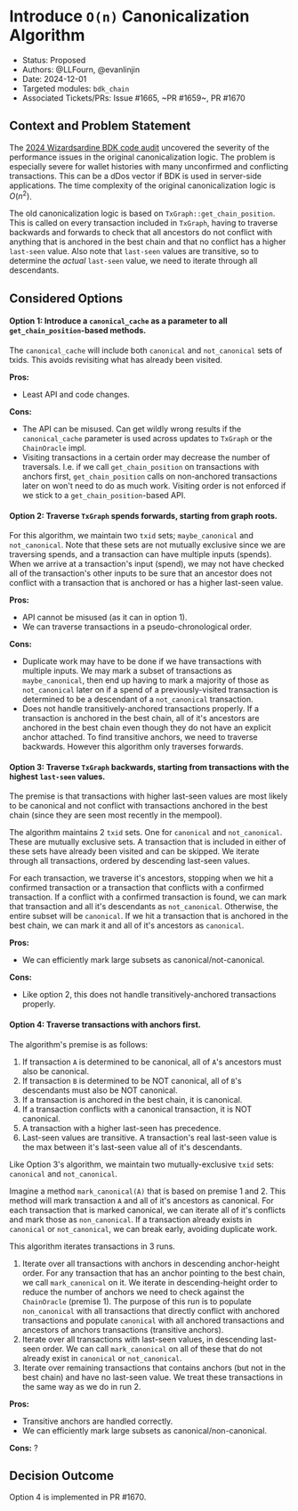# Introduce `O(n)` Canonicalization Algorithm

* Status: Proposed
* Authors: @LLFourn, @evanlinjin
* Date: 2024-12-01
* Targeted modules: `bdk_chain`
* Associated Tickets/PRs: Issue #1665, ~PR #1659~, PR #1670

## Context and Problem Statement

The [2024 Wizardsardine BDK code audit](https://gist.github.com/darosior/4aeb9512d7f1ac7666abc317d6f9453b) uncovered the severity of the performance issues in the original canonicalization logic. The problem is especially severe for wallet histories with many unconfirmed and conflicting transactions. This can be a dDos vector if BDK is used in server-side applications. The time complexity of the original canonicalization logic is $O(n^2)$.

The old canonicalization logic is based on `TxGraph::get_chain_position`. This is called on every transaction included in `TxGraph`, having to traverse backwards and forwards to check that all ancestors do not conflict with anything that is anchored in the best chain and that no conflict has a higher `last-seen` value. Also note that `last-seen` values are transitive, so to determine the *actual* `last-seen` value, we need to iterate through all descendants.

## Considered Options

#### Option 1: Introduce a `canonical_cache` as a parameter to all `get_chain_position`-based methods.

The `canonical_cache` will include both `canonical` and `not_canonical` sets of txids. This avoids revisiting what has already been visited.

**Pros:**
* Least API and code changes.

**Cons:**
* The API can be misused. Can get wildly wrong results if the `canonical_cache` parameter is used across updates to `TxGraph` or the `ChainOracle` impl.
* Visiting transactions in a certain order may decrease the number of traversals. I.e. if we call `get_chain_position` on transactions with anchors first, `get_chain_position` calls on non-anchored transactions later on won't need to do as much work. Visiting order is not enforced if we stick to a `get_chain_position`-based API.

#### Option 2: Traverse `TxGraph` spends forwards, starting from graph roots.

For this algorithm, we maintain two `txid` sets; `maybe_canonical` and `not_canonical`. Note that these sets are not mutually exclusive since we are traversing spends, and a transaction can have multiple inputs (spends). When we arrive at a transaction's input (spend), we may not have checked all of the transaction's other inputs to be sure that an ancestor does not conflict with a transaction that is anchored or has a higher last-seen value.

**Pros:**
* API cannot be misused (as it can in option 1).
* We can traverse transactions in a pseudo-chronological order.

**Cons:**
* Duplicate work may have to be done if we have transactions with multiple inputs. We may mark a subset of transactions as `maybe_canonical`, then end up having to mark a majority of those as `not_canonical` later on if a spend of a previously-visited transaction is determined to be a descendant of a `not_canonical` transaction.
* Does not handle transitively-anchored transactions properly. If a transaction is anchored in the best chain, all of it's ancestors are anchored in the best chain even though they do not have an explicit anchor attached. To find transitive anchors, we need to traverse backwards. However this algorithm only traverses forwards.

#### Option 3: Traverse `TxGraph` backwards, starting from transactions with the highest `last-seen` values.

The premise is that transactions with higher last-seen values are most likely to be canonical and not conflict with transactions anchored in the best chain (since they are seen most recently in the mempool).

The algorithm maintains 2 `txid` sets. One for `canonical` and `not_canonical`. These are mutually exclusive sets. A transaction that is included in either of these sets have already been visited and can be skipped. We iterate through all transactions, ordered by descending last-seen values.

For each transaction, we traverse it's ancestors, stopping when we hit a confirmed transaction or a transaction that conflicts with a confirmed transaction. If a conflict with a confirmed transaction is found, we can mark that transaction and all it's descendants as `not_canonical`. Otherwise, the entire subset will be `canonical`. If we hit a transaction that is anchored in the best chain, we can mark it and all of it's ancestors as `canonical`.

**Pros:**
* We can efficiently mark large subsets as canonical/not-canonical.

**Cons:**
* Like option 2, this does not handle transitively-anchored transactions properly.

#### Option 4: Traverse transactions with anchors first.

The algorithm's premise is as follows:

1. If transaction `A` is determined to be canonical, all of `A`'s ancestors must also be canonical.
2. If transaction `B` is determined to be NOT canonical, all of `B`'s descendants must also be NOT canonical.
3. If a transaction is anchored in the best chain, it is canonical.
4. If a transaction conflicts with a canonical transaction, it is NOT canonical.
5. A transaction with a higher last-seen has precedence.
6. Last-seen values are transitive. A transaction's real last-seen value is the max between it's last-seen value all of it's descendants.

Like Option 3's algorithm, we maintain two mutually-exclusive `txid` sets: `canonical` and `not_canonical`.

Imagine a method `mark_canonical(A)` that is based on premise 1 and 2. This method will mark transaction `A` and all of it's ancestors as canonical. For each transaction that is marked canonical, we can iterate all of it's conflicts and mark those as `non_canonical`. If a transaction already exists in `canonical` or `not_canonical`, we can break early, avoiding duplicate work.

This algorithm iterates transactions in 3 runs.

1. Iterate over all transactions with anchors in descending anchor-height order. For any transaction that has an anchor pointing to the best chain, we call `mark_canonical` on it. We iterate in descending-height order to reduce the number of anchors we need to check against the `ChainOracle` (premise 1). The purpose of this run is to populate `non_canonical` with all transactions that directly conflict with anchored transactions and populate `canonical` with all anchored transactions and ancestors of anchors transactions (transitive anchors).
2. Iterate over all transactions with last-seen values, in descending last-seen order. We can call `mark_canonical` on all of these that do not already exist in `canonical` or `not_canonical`.
3. Iterate over remaining transactions that contains anchors (but not in the best chain) and have no last-seen value. We treat these transactions in the same way as we do in run 2.

**Pros:**
* Transitive anchors are handled correctly.
* We can efficiently mark large subsets as canonical/non-canonical.

**Cons:** ?

## Decision Outcome

Option 4 is implemented in PR #1670.
